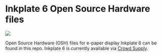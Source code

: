 # Inkplate 6 Open Source Hardware files

![](https://www.crowdsupply.com/img/040a/inkplate-6-angle-01_png_project-main.jpg)

Open Source Hardware (OSH) files for e-paper display Inkplate 6 can be found in this repo. Inkplate 6 is currently available via [Crowd Supply](https://www.crowdsupply.com/e-radionica/inkplate-6). 
